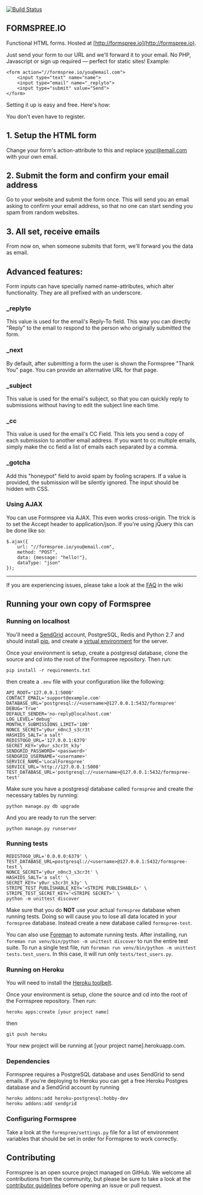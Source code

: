 [![Build Status](https://travis-ci.org/formspree/formspree.svg?branch=master)](https://travis-ci.org/formspree/formspree)

FORMSPREE.IO
------------

Functional HTML forms. Hosted at [http://formspree.io](http://formspree.io).

Just send your form to our URL and we'll forward it to your email. No PHP, Javascript or sign up required — perfect for static sites!
Example:

    <form action="//formspree.io/you@email.com">
        <input type="text" name="name">
        <input type="email" name="_replyto">
        <input type="submit" value="Send">
    </form>

Setting it up is easy and free. Here's how:

You don't even have to register.

## 1. Setup the HTML form

Change your form's action-attribute to this and replace your@email.com with your own email.

## 2. Submit the form and confirm your email address

Go to your website and submit the form once. This will send you an email asking to confirm your email address, so that no one can start sending you spam from random websites.

## 3. All set, receive emails

From now on, when someone submits that form, we'll forward you the data as email.

## Advanced features:

Form inputs can have specially named name-attributes, which alter functionality. They are all prefixed with an underscore.

### _replyto

This value is used for the email's Reply-To field. This way you can directly "Reply" to the email to respond to the person who originally submitted the form.

### _next

By default, after submitting a form the user is shown the Formspree "Thank You" page. You can provide an alternative URL for that page.

### _subject

This value is used for the email's subject, so that you can quickly reply to submissions without having to edit the subject line each time.

### _cc

This value is used for the email's CC Field. This lets you send a copy of each submission to another email address. If you want to cc multiple emails, simply make the cc field a list of emails each separated by a comma.

### _gotcha

Add this "honeypot" field to avoid spam by fooling scrapers. If a value is provided, the submission will be silently ignored. The input should be hidden with CSS.

### Using AJAX

You can use Formspree via AJAX. This even works cross-origin. The trick is to set the Accept header to application/json. If you're using jQuery this can be done like so:

    $.ajax({
        url: "//formspree.io/you@email.com",
        method: "POST",
        data: {message: "hello!"},
        dataType: "json"
    });

--------

If you are experiencing issues, please take a look at the [FAQ](../../wiki/Frequently-Asked-Questions) in the wiki


Running your own copy of Formspree
----------------------------------

### Running on localhost

You'll need a [SendGrid](https://sendgrid.com/) account, PostgreSQL, Redis and Python 2.7 and should install [pip](https://pip.pypa.io/en/latest/installing.html), and create a [virtual environment](http://docs.python-guide.org/en/latest/dev/virtualenvs/) for the server.

Once your environment is setup, create a postgresql database, clone the source and cd into the root of the Formspree repository. Then run:

    pip install -r requirements.txt

then create a `.env` file with your configuration like the following:

    API_ROOT='127.0.0.1:5000'
    CONTACT_EMAIL='support@example.com'
    DATABASE_URL='postgresql://<username>@127.0.0.1:5432/formspree'
    DEBUG='True'
    DEFAULT_SENDER='no-reply@localhost.com'
    LOG_LEVEL='debug'
    MONTHLY_SUBMISSIONS_LIMIT='100'
    NONCE_SECRET='y0ur_n0nc3_s3cr3t'
    HASHIDS_SALT='a salt'
    REDISTOGO_URL='127.0.0.1:6379'
    SECRET_KEY='y0ur_s3cr3t_k3y'
    SENDGRID_PASSWORD='<password>'
    SENDGRID_USERNAME='<username>'
    SERVICE_NAME='LocalFormspree'
    SERVICE_URL='http://127.0.0.1:5000'
    TEST_DATABASE_URL='postgresql://<username>@127.0.0.1:5432/formspree-test'

Make sure you have a postgresql database called `formspree` and create the necessary tables by running:

    python manage.py db upgrade

And you are ready to run the server:

    python manage.py runserver

### Running tests

    REDISTOGO_URL='0.0.0.0:6379' \
    TEST_DATABASE_URL=postgresql://<username>@127.0.0.1:5432/formspree-test \
    NONCE_SECRET='y0ur_n0nc3_s3cr3t' \
    HASHIDS_SALT='a salt' \
    SECRET_KEY='y0ur_s3cr3t_k3y' \
    STRIPE_TEST_PUBLISHABLE_KEY='<STRIPE PUBLISHABLE>' \
    STRIPE_TEST_SECRET_KEY='<STRIPE SECRET>' \
    python -m unittest discover
    
Make sure that you do **NOT** use your actual `formspree` database when running tests. Doing so will cause you to lose all data located in your `formspree` database. Instead create a new database called `formspree-test`.

You can also use [Foreman](https://github.com/ddollar/foreman) to automate running tests. After installing, run `foreman run venv/bin/python -m unittest discover` to run the entire test suite. To run a single test file, run `foreman run venv/bin/python -m unittest tests.test_users`. In this case, it will run only `tests/test_users.py`.

### Running on Heroku

You will need to install the [Heroku toolbelt](https://toolbelt.heroku.com/).

Once your environment is setup, clone the source and cd into the root of the Formspree repository. Then run:

    heroku apps:create [your project name]

then

    git push heroku

Your new project will be running at [your project name].herokuapp.com.


### Dependencies

Formspree requires a PostgreSQL database and uses SendGrid to send emails. If you're deploying to Heroku you can get a free Heroku Postgres database and a SendGrid account by running

    heroku addons:add heroku-postgresql:hobby-dev
    heroku addons:add sendgrid

### Configuring Formspree

Take a look at the `formspree/settings.py` file for a list of environment variables that should be set in order for Formspree to work correctly.



Contributing
----------------------------------

Formspree is an open source project managed on GitHub. We welcome all contributions from the community, but please be sure to take a look at the [contributor guidelines](/.github/CONTRIBUTING.md) before opening an issue or pull request.
